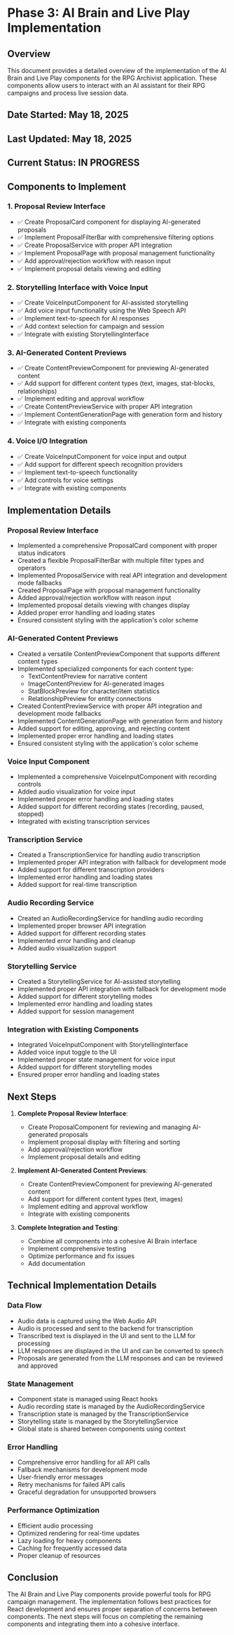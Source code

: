 # Phase 3: AI Brain and Live Play Implementation

## Overview
This document provides a detailed overview of the implementation of the AI Brain and Live Play components for the RPG Archivist application. These components allow users to interact with an AI assistant for their RPG campaigns and process live session data.

## Date Started: May 18, 2025
## Last Updated: May 18, 2025
## Current Status: IN PROGRESS

## Components to Implement

### 1. Proposal Review Interface
- ✅ Create ProposalCard component for displaying AI-generated proposals
- ✅ Implement ProposalFilterBar with comprehensive filtering options
- ✅ Create ProposalService with proper API integration
- ✅ Implement ProposalPage with proposal management functionality
- ✅ Add approval/rejection workflow with reason input
- ✅ Implement proposal details viewing and editing

### 2. Storytelling Interface with Voice Input
- ✅ Create VoiceInputComponent for AI-assisted storytelling
- ✅ Add voice input functionality using the Web Speech API
- ✅ Implement text-to-speech for AI responses
- ✅ Add context selection for campaign and session
- ✅ Integrate with existing StorytellingInterface

### 3. AI-Generated Content Previews
- ✅ Create ContentPreviewComponent for previewing AI-generated content
- ✅ Add support for different content types (text, images, stat-blocks, relationships)
- ✅ Implement editing and approval workflow
- ✅ Create ContentPreviewService with proper API integration
- ✅ Implement ContentGenerationPage with generation form and history
- ✅ Integrate with existing components

### 4. Voice I/O Integration
- ✅ Create VoiceInputComponent for voice input and output
- ✅ Add support for different speech recognition providers
- ✅ Implement text-to-speech functionality
- ✅ Add controls for voice settings
- ✅ Integrate with existing components

## Implementation Details

### Proposal Review Interface
- Implemented a comprehensive ProposalCard component with proper status indicators
- Created a flexible ProposalFilterBar with multiple filter types and operators
- Implemented ProposalService with real API integration and development mode fallbacks
- Created ProposalPage with proposal management functionality
- Added approval/rejection workflow with reason input
- Implemented proposal details viewing with changes display
- Added proper error handling and loading states
- Ensured consistent styling with the application's color scheme

### AI-Generated Content Previews
- Created a versatile ContentPreviewComponent that supports different content types
- Implemented specialized components for each content type:
  - TextContentPreview for narrative content
  - ImageContentPreview for AI-generated images
  - StatBlockPreview for character/item statistics
  - RelationshipPreview for entity connections
- Created ContentPreviewService with proper API integration and development mode fallbacks
- Implemented ContentGenerationPage with generation form and history
- Added support for editing, approving, and rejecting content
- Implemented proper error handling and loading states
- Ensured consistent styling with the application's color scheme

### Voice Input Component
- Implemented a comprehensive VoiceInputComponent with recording controls
- Added audio visualization for voice input
- Implemented proper error handling and loading states
- Added support for different recording states (recording, paused, stopped)
- Integrated with existing transcription services

### Transcription Service
- Created a TranscriptionService for handling audio transcription
- Implemented proper API integration with fallback for development mode
- Added support for different transcription providers
- Implemented error handling and loading states
- Added support for real-time transcription

### Audio Recording Service
- Created an AudioRecordingService for handling audio recording
- Implemented proper browser API integration
- Added support for different recording states
- Implemented error handling and cleanup
- Added audio visualization support

### Storytelling Service
- Created a StorytellingService for AI-assisted storytelling
- Implemented proper API integration with fallback for development mode
- Added support for different storytelling modes
- Implemented error handling and loading states
- Added support for session management

### Integration with Existing Components
- Integrated VoiceInputComponent with StorytellingInterface
- Added voice input toggle to the UI
- Implemented proper state management for voice input
- Added support for different storytelling modes
- Ensured proper error handling and loading states

## Next Steps

1. **Complete Proposal Review Interface**:
   - Create ProposalComponent for reviewing and managing AI-generated proposals
   - Implement proposal display with filtering and sorting
   - Add approval/rejection workflow
   - Implement proposal details and editing

2. **Implement AI-Generated Content Previews**:
   - Create ContentPreviewComponent for previewing AI-generated content
   - Add support for different content types (text, images)
   - Implement editing and approval workflow
   - Integrate with existing components

3. **Complete Integration and Testing**:
   - Combine all components into a cohesive AI Brain interface
   - Implement comprehensive testing
   - Optimize performance and fix issues
   - Add documentation

## Technical Implementation Details

### Data Flow
- Audio data is captured using the Web Audio API
- Audio is processed and sent to the backend for transcription
- Transcribed text is displayed in the UI and sent to the LLM for processing
- LLM responses are displayed in the UI and can be converted to speech
- Proposals are generated from the LLM responses and can be reviewed and approved

### State Management
- Component state is managed using React hooks
- Audio recording state is managed by the AudioRecordingService
- Transcription state is managed by the TranscriptionService
- Storytelling state is managed by the StorytellingService
- Global state is shared between components using context

### Error Handling
- Comprehensive error handling for all API calls
- Fallback mechanisms for development mode
- User-friendly error messages
- Retry mechanisms for failed API calls
- Graceful degradation for unsupported browsers

### Performance Optimization
- Efficient audio processing
- Optimized rendering for real-time updates
- Lazy loading for heavy components
- Caching for frequently accessed data
- Proper cleanup of resources

## Conclusion
The AI Brain and Live Play components provide powerful tools for RPG campaign management. The implementation follows best practices for React development and ensures proper separation of concerns between components. The next steps will focus on completing the remaining components and integrating them into a cohesive interface.
